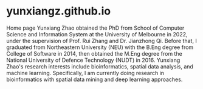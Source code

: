 # yunxiangz.github.io
Home page
Yunxiang Zhao obtained the PhD from School of Computer Science and Information System at the University of Melbourne in 2022, under the supervision of Prof. Rui Zhang and Dr. Jianzhong Qi. Before that, I graduated from Northeastern University (NEU) with the B.Eng degree from College of Software in 2014, then obtained the M.Eng degree from the National University of Defence Technology (NUDT) in 2016.
Yunxiang Zhao's research interests include bioinformatics, spatial data analysis, and machine learning. Specifically, I am currently doing research in bioinformatics with spatial data mining and deep learning approaches.
